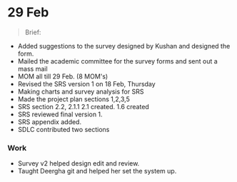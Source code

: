 # 29 Feb

>Brief:
- Added suggestions to the survey designed by Kushan and designed the form.
- Mailed the academic committee for the survey forms and sent out a mass mail
- MOM all till 29 Feb. (8 MOM's)
- Revised the SRS version 1 on 18 Feb, Thursday
- Making charts and survey analysis for SRS
- Made the project plan sections 1,2,3,5
- SRS section 2.2, 2.1.1 2.1 created. 1.6 created
- SRS reviewed final version 1.
- SRS appendix added.
- SDLC contributed two sections



### Work

- Survey v2 helped design edit and review.
- Taught Deergha git and helped her set the system up.
